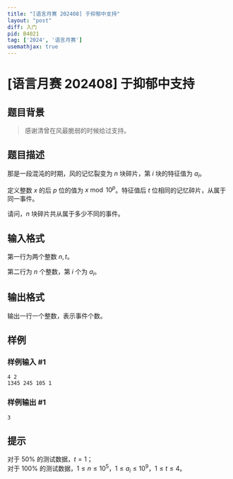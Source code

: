 ```yaml
---
title: "[语言月赛 202408] 于抑郁中支持"
layout: "post"
diff: 入门
pid: B4021
tag: ['2024', '语言月赛']
usemathjax: true
---
```


# [语言月赛 202408] 于抑郁中支持
## 题目背景

> 感谢清曾在风最脆弱的时候给过支持。
## 题目描述

那是一段混沌的时期，风的记忆裂变为 $n$ 块碎片，第 $i$ 块的特征值为 $a_i$。

定义整数 $x$ 的后 $p$ 位的值为 $x \bmod 10^p$。特征值后 $t$ 位相同的记忆碎片，从属于同一事件。

请问，$n$ 块碎片共从属于多少不同的事件。
## 输入格式

第一行为两个整数 $n,t$。

第二行为 $n$ 个整数，第 $i$ 个为 $a_i$。
## 输出格式

输出一行一个整数，表示事件个数。
## 样例

### 样例输入 #1
```
4 2
1345 245 105 1

```
### 样例输出 #1
```
3

```
## 提示

对于 $50\%$ 的测试数据，$t=1$；  
对于 $100\%$ 的测试数据，$1 \le n \le 10^5$，$1 \le a_i \le 10^9$，$1 \le t \le 4$。

